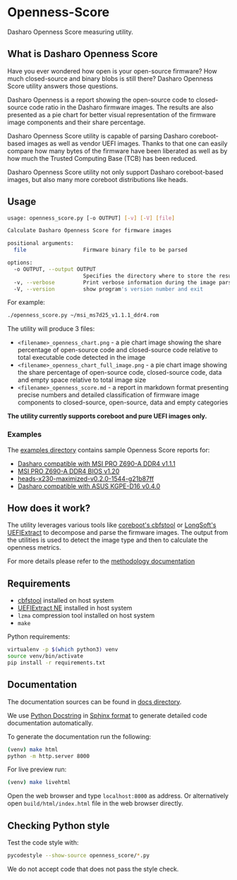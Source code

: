 # Openness-Score

Dasharo Openness Score measuring utility.

## What is Dasharo Openness Score

Have you ever wondered how open is your open-source firmware? How much
closed-source and binary blobs is still there? Dasharo Openness Score utility
answers those questions.

Dasharo Openness is a report showing the open-source code to closed-source code
ratio in the Dasharo firmware images. The results are also presented as a pie
chart for better visual representation of the firmware image components and
their share percentage.

Dasharo Openness Score utility is capable of parsing Dasharo coreboot-based
images as well as vendor UEFI images. Thanks to that one can easily compare how
many bytes of the firmware have been liberated as well as by how much the
Trusted Computing Base (TCB) has been reduced.

Dasharo Openness Score utility not only support Dasharo coreboot-based images,
but also many more coreboot distributions like heads.

## Usage

```bash
usage: openness_score.py [-o OUTPUT] [-v] [-V] [file]

Calculate Dasharo Openness Score for firmware images

positional arguments:
  file                  Firmware binary file to be parsed

options:
  -o OUTPUT, --output OUTPUT
                        Specifies the directory where to store the results
  -v, --verbose         Print verbose information during the image parsing
  -V, --version         show program's version number and exit

```

For example:

```bash
./openness_score.py ~/msi_ms7d25_v1.1.1_ddr4.rom
```

The utility will produce 3 files:

- `<filename>_openness_chart.png` - a pie chart image showing the share
  percentage of open-source code and closed-source code relative to total
  executable code detected in the image
- `<filename>_openness_chart_full_image.png` - a pie chart image showing the
  share percentage of open-source code, closed-source code, data and empty
  space relative to total image size
- `<filename>_openness_score.md` - a report in markdown format presenting
  precise numbers and detailed classification of firmware image components
  to closed-source, open-source, data and empty categories

**The utility currently supports coreboot and pure UEFI images only.**

### Examples

The [examples directory](examples) contains sample Openness Score reports for:

- [Dasharo compatible with MSI PRO Z690-A DDR4 v1.1.1](examples/msi_ms7d25_v1.1.1_ddr4.rom_openness_score.md)
- [MSI PRO Z690-A DDR4 BIOS v1.20](examples/E7D25IMS.120_openness_score.md)
- [heads-x230-maximized-v0.2.0-1544-g21b87ff](examples/heads-x230-maximized-v0.2.0-1554-g21b87ff.rom_openness_score.md)
- [Dasharo compatible with ASUS KGPE-D16 v0.4.0](examples/asus_kgpe-d16_v0.4.0_16M_vboot_notpm.rom_openness_score.md)

## How does it work?

The utility leverages various tools like [coreboot's cbfstool](https://github.com/coreboot/coreboot/tree/master/util/cbfstool)
or [LongSoft's UEFIExtract](https://github.com/LongSoft/UEFITool) to decompose
and parse the firmware images. The output from the utilities is used to detect
the image type and then to calculate the openness metrics.

For more details please refer to the [methodology documentation](docs/methodology.md)

## Requirements

- [cbfstool](https://github.com/coreboot/coreboot/tree/master/util/cbfstool)
  installed on host system
- [UEFIExtract NE](https://github.com/LongSoft/UEFITool) installed in host
  system
- `lzma` compression tool installed on host system
- `make`

Python requirements:

```bash
virtualenv -p $(which python3) venv
source venv/bin/activate
pip install -r requirements.txt
```

## Documentation

The documentation sources can be found in [docs directory](docs).

We use [Python Docstring](https://peps.python.org/pep-0257/) in
[Sphinx format](https://sphinx-rtd-tutorial.readthedocs.io/en/latest/docstrings.html)
to generate detailed code documentation automatically.

To generate the documentation run the following:

```bash
(venv) make html
python -m http.server 8000
```

For live preview run:

```bash
(venv) make livehtml
```

Open the web browser and type `localhost:8000` as address. Or alternatively
open `build/html/index.html` file in the web browser directly.

## Checking Python style

Test the code style with:

```bash
pycodestyle --show-source openness_score/*.py
```

We do not accept code that does not pass the style check.
